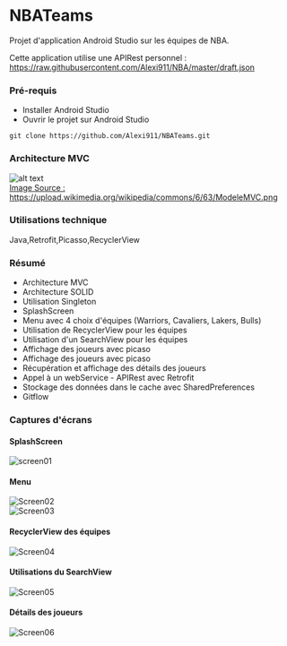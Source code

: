 # NBATeams 

Projet d'application Android Studio sur les équipes de NBA.

Cette application utilise une APIRest personnel : https://raw.githubusercontent.com/Alexi911/NBA/master/draft.json
<br/>

### Pré-requis

- Installer Android Studio </br>
- Ouvrir le projet sur Android Studio </br>
```
git clone https://github.com/Alexi911/NBATeams.git
```
### Architecture MVC

![alt text](https://upload.wikimedia.org/wikipedia/commons/6/63/ModeleMVC.png)</br>
<u>Image Source : https://upload.wikimedia.org/wikipedia/commons/6/63/ModeleMVC.png</u>

### Utilisations technique

Java,Retrofit,Picasso,RecyclerView

### Résumé

- Architecture MVC </br>
- Architecture SOLID </br>
- Utilisation Singleton </br>
- SplashScreen </br>
- Menu avec 4 choix d'équipes (Warriors, Cavaliers, Lakers, Bulls)</br>
- Utilisation de RecyclerView pour les équipes </br>
- Utilisation d'un SearchView pour les équipes </br>
- Affichage des joueurs avec picaso </br>
- Affichage des joueurs avec picaso </br>
- Récupération et affichage des détails des joueurs </br>
- Appel à un webService - APIRest avec Retrofit </br>
- Stockage des données dans le cache avec SharedPreferences </br>
- Gitflow </br>

### Captures d'écrans

#### SplashScreen
![screen01](https://raw.githubusercontent.com/Alexi911/NBATeams/master/ScreenShot_ReadMe/01.png)

#### Menu
![Screen02](https://raw.githubusercontent.com/Alexi911/NBATeams/master/ScreenShot_ReadMe/02.png) </br>
![Screen03](https://raw.githubusercontent.com/Alexi911/NBATeams/master/ScreenShot_ReadMe/03.png)

#### RecyclerView des équipes
![Screen04](https://raw.githubusercontent.com/Alexi911/NBATeams/master/ScreenShot_ReadMe/04.png)

#### Utilisations du SearchView 
![Screen05](https://raw.githubusercontent.com/Alexi911/NBATeams/master/ScreenShot_ReadMe/05.png)

#### Détails des joueurs
![Screen06](https://raw.githubusercontent.com/Alexi911/NBATeams/master/ScreenShot_ReadMe/06.png)
